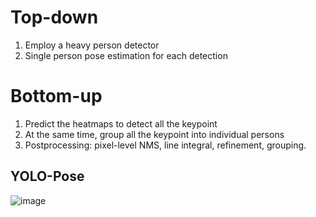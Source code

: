 # Top-down
1. Employ a heavy person detector
2. Single person pose estimation for each detection

# Bottom-up
1. Predict the heatmaps to detect all the keypoint
2. At the same time, group all the keypoint into individual persons
3. Postprocessing: pixel-level NMS, line integral, refinement, grouping.


## YOLO-Pose
![image](https://user-images.githubusercontent.com/67272893/197498654-f5b66058-0f28-4339-8cee-e9eda2f27773.png)
